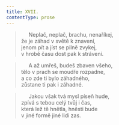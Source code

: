 ```yaml
---
title: XVII.
contentType: prose
---
```


>      Neplač, neplač, brachu, nenaříkej,  
> že je záhad v světě k znavení,  
> jenom pít a jíst se pilně zvykej,  
> v hrobě času dost pak k strávení.

>      A až umřeš, budeš zbaven všeho,  
> tělo v prach se moudře rozpadne,  
> a co zde ti bylo záhadného,  
> zůstane ti pak i záhadné.

>      Jakou však tvá mysl píseň hude,  
> zpívá s tebou celý tvůj i čas,  
> která lež tě hnětla, hněsti bude  
> v jiné formě jiné lidi zas.
